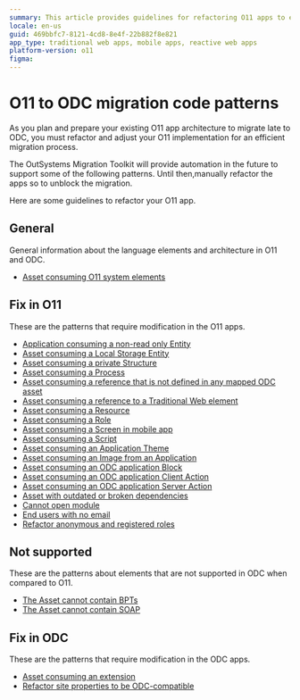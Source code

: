 ```yaml
---
summary: This article provides guidelines for refactoring O11 apps to ensure compatibility with OutSystems Developer Cloud (ODC), highlighting various specific areas for manual refactoring in preparation for future automated migration support.
locale: en-us
guid: 469bbfc7-8121-4cd8-8e4f-22b882f8e821
app_type: traditional web apps, mobile apps, reactive web apps
platform-version: o11
figma: 
---
```


# O11 to ODC migration code patterns

<!--

Index of the files in the patterns dir. Updated manually.

A arch-app-theme.md - Asset consuming an Application Theme
A arch-block.md - Asset consuming an ODC application Block
A arch-client-action.md - Asset consuming an ODC application Client Action
A arch-extension.md - Asset consuming an extension
A arch-image.md - Asset consuming an Image from an Application
A arch-local-storage.md - Asset consuming a Local Storage Entity
A arch-mobile-screen.md - Asset consuming a Screen in mobile app
A arch-non-read-only-entity.md - Application consuming a non-read only Entity
A arch-not-mapped.md - Asset consuming a reference that is not defined in any mapped ODC asset
A arch-priv-struct.md - Asset consuming a private Structure
A arch-process.md - Asset consuming a Process
A arch-resource.md - Asset consuming a Resource
A arch-role.md - Asset consuming a Role
A arch-script.md - Asset consuming a Script
A arch-server-action.md - Asset consuming an ODC application Server Action
A arch-system-element.md - Asset consuming O11 system elements
A cannot-open-module.md - Cannot open module
A convert-trad-web.md - Asset consuming a reference to a Traditional Web element
A elem-bpt.md - The Asset cannot contain BPTs
A elem-soap.md - The Asset cannot contain SOAP
A end-user-no-email.md - End users with no email
A outdated-or-broken-dependencies.md - Asset with outdated or broken dependencies
A refactor-anonymous-registered-roles.md - Refactor anonymous and registered roles
A refactor-siteproperties.md - Refactor site properties to be ODC-compatible

-->

As you plan and prepare your existing O11 app architecture to migrate late to ODC, you must refactor and adjust your O11 implementation for an efficient migration process.

<div class="info" markdown="1">

The OutSystems Migration Toolkit will provide automation in the future to support some of the following patterns. Until then,manually refactor the apps so to unblock the migration.

</div>

Here are some guidelines to refactor your O11 app.

## General

General information about the language elements and architecture in O11 and ODC.

* [Asset consuming O11 system elements](arch-system-element.md)

## Fix in O11

These are the patterns that require modification in the O11 apps.

* [Application consuming a non-read only Entity](arch-non-read-only-entity.md)
* [Asset consuming a Local Storage Entity](arch-local-storage.md)
* [Asset consuming a private Structure](arch-priv-struct.md)
* [Asset consuming a Process](arch-process.md)
* [Asset consuming a reference that is not defined in any mapped ODC asset](arch-not-mapped.md)
* [Asset consuming a reference to a Traditional Web element](convert-trad-web.md)
* [Asset consuming a Resource](arch-resource.md)
* [Asset consuming a Role](arch-role.md)
* [Asset consuming a Screen in mobile app](arch-mobile-screen.md)
* [Asset consuming a Script](arch-script.md)
* [Asset consuming an Application Theme](arch-app-theme.md)
* [Asset consuming an Image from an Application](arch-image.md)
* [Asset consuming an ODC application Block](arch-block.md)
* [Asset consuming an ODC application Client Action](arch-client-action.md)
* [Asset consuming an ODC application Server Action](arch-server-action.md)
* [Asset with outdated or broken dependencies](outdated-or-broken-dependencies.md)
* [Cannot open module](cannot-open-module.md)
* [End users with no email](end-user-no-email.md)
* [Refactor anonymous and registered roles](refactor-anonymous-registered-roles.md)

## Not supported

These are the patterns about elements that are not supported in ODC when compared to O11.

* [The Asset cannot contain BPTs](elem-bpt.md)
* [The Asset cannot contain SOAP](elem-soap.md)

## Fix in ODC

These are the patterns that require modification in the ODC apps.

* [Asset consuming an extension](arch-extension.md)
* [Refactor site properties to be ODC-compatible](refactor-siteproperties.md)